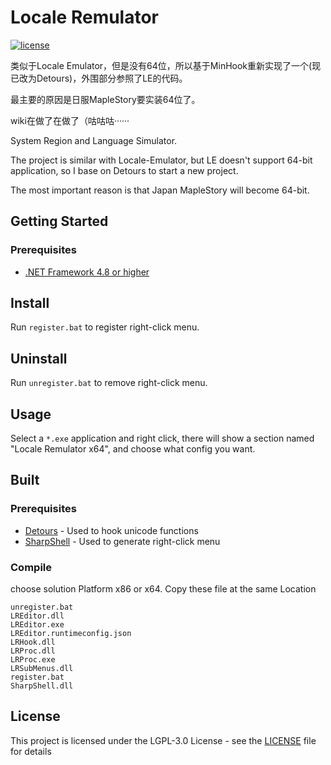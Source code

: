 # Locale Remulator

[![license](https://img.shields.io/github/license/InWILL/Locale_Remulator.svg)](https://www.gnu.org/licenses/lgpl-3.0.en.html)

类似于Locale Emulator，但是没有64位，所以基于MinHook重新实现了一个(现已改为Detours)，外围部分参照了LE的代码。

最主要的原因是日服MapleStory要实装64位了。

wiki在做了在做了（咕咕咕······

System Region and Language Simulator.

The project is similar with Locale-Emulator, but LE doesn't support 64-bit application, so I base on Detours to start a new project.

The most important reason is that Japan MapleStory will become 64-bit.

## Getting Started

### Prerequisites

* [.NET Framework 4.8 or higher](https://dotnet.microsoft.com/en-us/download/dotnet-framework/net48)

## Install

Run `register.bat` to register right-click menu.

## Uninstall

Run `unregister.bat` to remove right-click menu.

## Usage

Select a `*.exe` application and right click, there will show a section named "Locale Remulator x64", and choose what config you want.

## Built

### Prerequisites

* [Detours](https://github.com/microsoft/Detours) - Used to hook unicode functions
* [SharpShell](https://github.com/dwmkerr/sharpshell) - Used to generate right-click menu

### Compile
choose solution Platform x86 or x64.
Copy these file at the same Location
```
unregister.bat
LREditor.dll
LREditor.exe
LREditor.runtimeconfig.json
LRHook.dll
LRProc.dll
LRProc.exe
LRSubMenus.dll
register.bat
SharpShell.dll
```

## License

This project is licensed under the LGPL-3.0 License - see the [LICENSE](LICENSE) file for details
